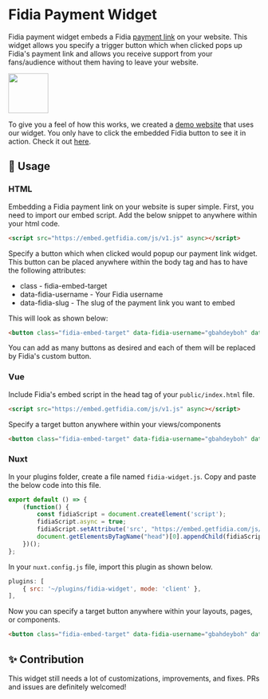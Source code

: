# Fidia Payment Widget

Fidia payment widget embeds a Fidia [payment link](https://getfidia-frontend-test.herokuapp.com/payment-links) on your website. This widget allows you specify a trigger button which when clicked pops up Fidia's payment link and allows you receive support from your fans/audience without them having to leave your website.

<img height="80px" src="https://res.cloudinary.com/fidia/image/upload/v1633732179/Payment_Button_1_wdddah.png"/>

To give you a feel of how this works, we created a [demo website](https://embed.getfidia.com/example/) that uses our widget. You only have to click the embedded Fidia button to see it in action. Check it out [here](https://embed.getfidia.com/example/).

## 🚀 Usage

### HTML
Embedding a Fidia payment link on your website is super simple. First, you need to import our embed script. Add the below snippet to anywhere within your html code.

```html
<script src="https://embed.getfidia.com/js/v1.js" async></script>
```

Specify a button which when clicked would popup our payment link widget. This button can be placed anywhere within the body tag and has to have the following attributes:
- class - fidia-embed-target
- data-fidia-username - Your Fidia username
- data-fidia-slug - The slug of the payment link you want to embed

This will look as shown below:

```html
<button class="fidia-embed-target" data-fidia-username="gbahdeyboh" data-fidia-slug="laptop"></button>
```

You can add as many buttons as desired and each of them will be replaced by Fidia's custom button.

### Vue
Include Fidia's embed script in the head tag of your `public/index.html` file.

```html
<script src="https://embed.getfidia.com/js/v1.js" async></script>
```

Specify a target button anywhere within your views/components

```html
<button class="fidia-embed-target" data-fidia-username="gbahdeyboh" data-fidia-slug="laptop"></button>
```

### Nuxt
In your plugins folder, create a file named `fidia-widget.js`. Copy and paste the below code into this file.

```javascript
export default () => { 
    (function() {
        const fidiaScript = document.createElement('script');
        fidiaScript.async = true;
        fidiaScript.setAttribute('src', "https://embed.getfidia.com/js/v1.js")
        document.getElementsByTagName("head")[0].appendChild(fidiaScript);
    })();
};
```
In your `nuxt.config.js` file, import this plugin as shown below.

```javascript
plugins: [
    { src: '~/plugins/fidia-widget', mode: 'client' },
],
```

Now you can specify a target button anywhere within your layouts, pages, or components.

```html
<button class="fidia-embed-target" data-fidia-username="gbahdeyboh" data-fidia-slug="laptop"></button>
```

## ✨ Contribution
This widget still needs a lot of customizations, improvements, and fixes. PRs and issues are definitely welcomed!
